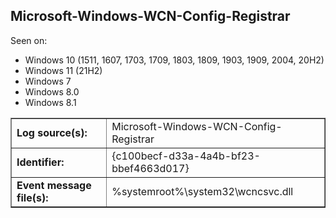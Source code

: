 ## Microsoft-Windows-WCN-Config-Registrar

Seen on:
* Windows 10 (1511, 1607, 1703, 1709, 1803, 1809, 1903, 1909, 2004, 20H2)
* Windows 11 (21H2)
* Windows 7
* Windows 8.0
* Windows 8.1

<table border="1" class="docutils">
  <tbody>
    <tr>
      <td><b>Log source(s):</b></td>
      <td>Microsoft-Windows-WCN-Config-Registrar</td>
    </tr>
    <tr>
      <td><b>Identifier:</b></td>
      <td>{c100becf-d33a-4a4b-bf23-bbef4663d017}</td>
    </tr>
    <tr>
      <td><b>Event message file(s):</b></td>
      <td>%systemroot%\system32\wcncsvc.dll</td>
    </tr>
  </tbody>
</table>

&nbsp;

